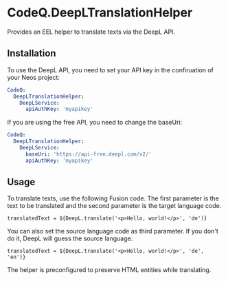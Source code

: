 # CodeQ.DeepLTranslationHelper

Provides an EEL helper to translate texts via the DeepL API.

## Installation

To use the DeepL API, you need to set your API key in the confiruation of your Neos project:

```yaml
CodeQ:
  DeepLTranslationHelper:
    DeepLService:
      apiAuthKey: 'myapikey'
```

If you are using the free API, you need to change the baseUri:

```yaml
CodeQ:
  DeepLTranslationHelper:
    DeepLService:
      baseUri: 'https://api-free.deepl.com/v2/'
      apiAuthKey: 'myapikey'
```

## Usage

To translate texts, use the following Fusion code. The first parameter is the text to be translated and the second parameter is the target language code.

```neosfusion
translatedText = ${DeepL.translate('<p>Hello, world!</p>', 'de')}
```

You can also set the source language code as third parameter. If you don't do it, DeepL will guess the source language.

```neosfusion
translatedText = ${DeepL.translate('<p>Hello, world!</p>', 'de', 'en')}
```

The helper is preconfigured to preserve HTML entities while translating.
